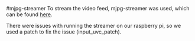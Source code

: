 #mjpg-streamer
To stream the video feed, mjpg-streamer was used, which can be found [here](https://sourceforge.net/projects/mjpg-streamer/).

There were issues with running the streamer on our raspberry pi, so we used a patch to fix the issue (input_uvc_patch).
